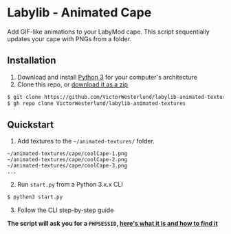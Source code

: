 # Labylib - Animated Cape
Add GIF-like animations to your LabyMod cape. This script sequentially updates your cape with PNGs from a folder.

## Installation
1. Download and install [Python 3](https://www.python.org/downloads/) for your computer's architecture
2. Clone this repo, or [download it as a zip](/VictorWesterlund/labylib-animated-textures/archive/master.zip)
```bash
$ git clone https://github.com/VictorWesterlund/labylib-animated-textures/
$ gh repo clone VictorWesterlund/labylib-animated-textures
```

## Quickstart
1. Add textures to the `~/animated-textures/` folder.
```
~/animated-textures/cape/coolCape-1.png
~/animated-textures/cape/coolCape-2.png
~/animated-textures/cape/coolCape-3.png
...
```
2. Run `start.py` from a Python 3.x.x CLI
```bash
$ python3 start.py
```
3. Follow the CLI step-by-step guide

__The script will ask you for a `PHPSESSID`, [here's what it is and how to find it](https://github.com/VictorWesterlund/labylib/wiki/Find-your-PHPSESSID)__
